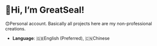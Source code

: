# 👋Hi, I’m GreatSeal!

😊Personal account. Basically all projects here are my non-professional creations.

- **Language**: 🇬🇧English (Preferred), 🇨🇳Chinese

<!---
lcx64579/lcx64579 is a ✨ special ✨ repository because its `README.md` (this file) appears on your GitHub profile.
You can click the Preview link to take a look at your changes.
--->
